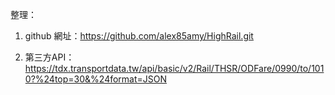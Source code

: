 整理：

1. github 網址：https://github.com/alex85amy/HighRail.git

2. 第三方API：https://tdx.transportdata.tw/api/basic/v2/Rail/THSR/ODFare/0990/to/1010?%24top=30&%24format=JSON